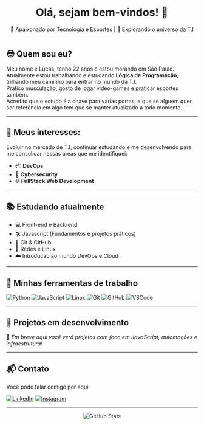 <h1 align="center">Olá, sejam bem-vindos! 👋</h1>
<p align="center">
  🚀 Apaixonado por Tecnologia e Esportes  |  🔭 Explorando o universo da T.I
</p>

---

## 😎 Quem sou eu?

Meu nome é Lucas, tenho 22 anos e estou morando em São Paulo.  
Atualmente estou trabalhando e estudando **Lógica de Programação**, trilhando meu caminho para entrar no mundo da T.I.  
Pratico musculação, gosto de jogar video-games e praticar esportes também.  
Acredito que o estudo é a chave para varias portas, e que se alguem quer ser referência em algo tem que se manter atualizado a todo momento.

---

## 🎯 Meus interesses:

Evoluir no mercado de T.I, continuar estudando e me desenvolvendo para me consolidar nessas áreas que me identifiquei:

- 📦 **DevOps**
- 🔐 **Cybersecurity**
- 🌐 **FullStack Web Development**

---

## 📚 Estudando atualmente

- 💻 Front-end e Back-end
- 🛠️ Javascript (Fundamentos e projetos práticos)
- 📁 Git & GitHub
- 📡 Redes e Linux
- ☁️ Introdução ao mundo DevOps e Cloud

---

## 🧰 Minhas ferramentas de trabalho

![Python](https://img.shields.io/badge/Python-3776AB?style=for-the-badge&logo=python&logoColor=white)
![JavaScript](https://img.shields.io/badge/JavaScript-F7DF1E?style=for-the-badge&logo=javascript&logoColor=black)
![Linux](https://img.shields.io/badge/Linux-FCC624?style=for-the-badge&logo=linux&logoColor=black)
![Git](https://img.shields.io/badge/Git-F05032?style=for-the-badge&logo=git&logoColor=white)
![GitHub](https://img.shields.io/badge/GitHub-181717?style=for-the-badge&logo=github&logoColor=white)
![VSCode](https://img.shields.io/badge/VSCode-007ACC?style=for-the-badge&logo=visualstudiocode&logoColor=white)

---

## 🚧 Projetos em desenvolvimento

🚀 *Em breve aqui você verá projetos com foco em JavaScript, automações e infraestrutura!*

---

## 📬 Contato

Você pode falar comigo por aqui:

[![LinkedIn](https://img.shields.io/badge/LinkedIn-0077B5?style=flat&logo=linkedin&logoColor=white)](https://www.linkedin.com/in/lucas-dias-11312b370/)
[![Instagram](https://img.shields.io/badge/Instagram-E4405F?style=flat&logo=instagram&logoColor=white)](https://www.instagram.com/1lucasbritto)

---

<p align="center">
  <img src="https://github-readme-stats.vercel.app/api?username=lucas-dias7&show_icons=true&theme=radical" alt="GitHub Stats"/>
</p>
          
